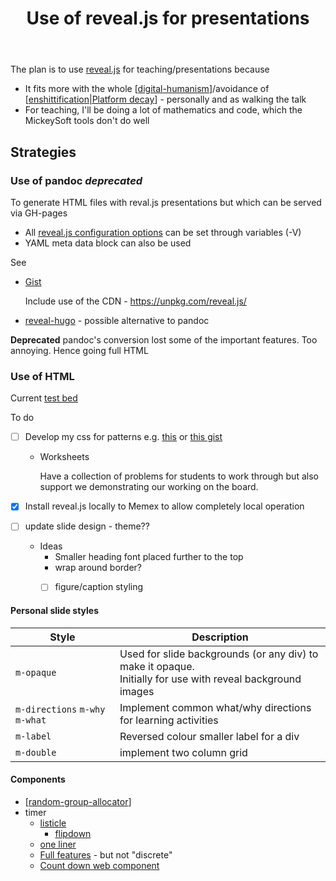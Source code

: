 ﻿---
backlinks:
- title: My approach to teaching mathematics
  url: /sense/Teaching/Mathematics/my-approach-to-teaching-mathematics.html
tags: teaching, teaching-mathematics, teaching-digital-technologies
title: Use of reveal.js for presentations
type: note
---
The plan is to use [reveal.js](https://revealjs.com/) for teaching/presentations because

- It fits more with the whole [[digital-humanism]]/avoidance of [[enshittification|Platform decay]] - personally and as walking the talk
- For teaching, I'll be doing a lot of mathematics and code, which the MickeySoft tools don't do well

## Strategies

### Use of pandoc _deprecated_

To generate HTML files with reval.js presentations but which can be served via GH-pages

- All [reveal.js configuration options](https://revealjs.com/config/) can be set through variables (-V)
- YAML meta data block can also be used

See 

- [Gist](https://gist.github.com/jsoma/629b9564af5b1e7fa62d0a3a0a47c296)

    Include use of the CDN - https://unpkg.com/reveal.js/

- [reveal-hugo](https://github.com/dzello/reveal-hugo) - possible alternative to pandoc

**Deprecated** pandoc's conversion lost some of the important features. Too annoying.  Hence going full HTML

### Use of HTML

Current [test bed](../Implementation/2024/MAT081C/welcome.html)

To do

- [ ] Develop my css for patterns e.g. [this](https://chenhuijing.com/blog/customising-revealjs-beyond-theming/#%F0%9F%8E%99) or [this gist](https://gist.github.com/Myfanwy/00d5031c3c35d1370c8fc851c51dfc82)

    - Worksheets 

        Have a collection of problems for students to work through but also support we demonstrating our working on the board.

- [x] Install reveal.js locally to Memex to allow completely local operation
- [ ] update slide design  - theme??
  - Ideas
    - Smaller heading font placed further to the top
    - wrap around border?
    - [ ] figure/caption styling


#### Personal slide styles

| Style | Description |
| --- | --- |
| `m-opaque` | Used for slide backgrounds (or any div) to make it opaque.<br> Initially for use with reveal background images |
| `m-directions` `m-why` `m-what` | Implement common what/why directions for learning activities |
| `m-label` | Reversed colour smaller label for a div |
| `m-double` | implement two column grid |

#### Components

- [[random-group-allocator]]
- timer 
    - [listicle](https://medium.com/geekculture/23-javascript-countdown-timer-for-website-273efc2f5618)
        - [flipdown](https://github.com/PButcher/flipdown#flipdown)
    - [one liner](https://yon.fun/simple-and-powerful-countdown-in-js/)
    - [Full features](https://www.npmjs.com/package/@bladeski/countdown-timer) - but not "discrete"
    - [Count down web component](https://github.com/derekjohnson/count-down-web-component)




[//begin]: # "Autogenerated link references for markdown compatibility"
[digital-humanism]: ../../computing/digital-humanism "Digital Humanism"
[enshittification|Platform decay]: ../../computing/enshittification "Platform Decay (enshittification)"
[random-group-allocator]: ../../CASA/random-group-allocator "Random Group Allocator"
[//end]: # "Autogenerated link references"